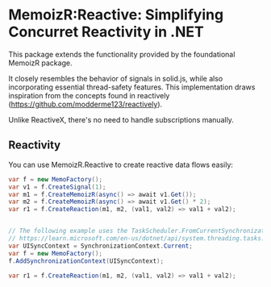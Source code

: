 # MemoizR:Reactive: Simplifying Concurret Reactivity in .NET

This package extends the functionality provided by the foundational MemoizR package.

It closely resembles the behavior of signals in solid.js, while also incorporating essential thread-safety features. This implementation draws inspiration from the concepts found in reactively (https://github.com/modderme123/reactively).

Unlike ReactiveX, there's no need to handle subscriptions manually.

## Reactivity
You can use MemoizR.Reactive to create reactive data flows easily:

```csharp
var f = new MemoFactory();
var v1 = f.CreateSignal(1);
var m1 = f.CreateMemoizR(async() => await v1.Get());
var m2 = f.CreateMemoizR(async() => await v1.Get() * 2);
var r1 = f.CreateReaction(m1, m2, (val1, val2) => val1 + val2);
```

```csharp

// The following example uses the TaskScheduler.FromCurrentSynchronizationContext method in a Windows Presentation Foundation (WPF) app to schedule
// https://learn.microsoft.com/en-us/dotnet/api/system.threading.tasks.taskscheduler?view=net-7.0#specifying-a-synchronization-context
var UISyncContext = SynchronizationContext.Current;
var f = new MemoFactory();
f.AddSynchronizationContext(UISyncContext);

var r1 = f.CreateReaction(m1, m2, (val1, val2) => val1 + val2);
```